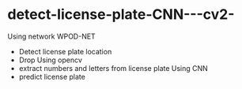 # detect-license-plate-CNN---cv2-
Using network WPOD-NET
- Detect license plate location
- Drop 
Using opencv
- extract numbers and letters from license plate 
Using CNN
- predict license plate

